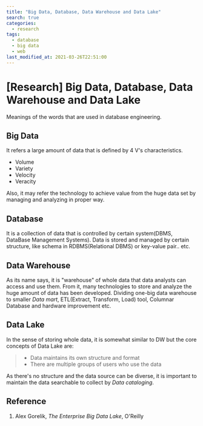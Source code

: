 ```yaml
---
title: "Big Data, Database, Data Warehouse and Data Lake"
search: true
categories:
  - research 
tags:
  - database
  - big data 
  - web 
last_modified_at: 2021-03-26T22:51:00
---
```


# [Research] Big Data, Database, Data Warehouse and Data Lake

Meanings of the words that are used in database engineering.

## Big Data
It refers a large amount of data that is defined by 4 V's characteristics.
- Volume
- Variety 
- Velocity
- Veracity

Also, it may refer the technology to achieve value from the huge data set by managing and analyzing in proper way.

## Database
It is a collection of data that is controlled by certain system(DBMS, DataBase Management Systems).
Data is stored and managed by certain structure, like schema in RDBMS(Relational DBMS) or key-value pair.. etc.


## Data Warehouse
As its name says, it is "warehouse" of whole data that data analysts can access and use them.
From it, many technologies to store and analyze the huge amount of data has been developed.
Dividing one-big data warehouse to smaller *Data mart*, ETL(Extract, Transform, Load) tool, Columnar Database and hardware improvement etc.


## Data Lake

In the sense of storing whole data, it is somewhat similar to DW but the core concepts of Data Lake are:
> - Data maintains its own structure and format
> - There are multiple groups of users who use the data

As there's no structure and the data source can be diverse, it is important to maintain the data searchable to collect by *Data cataloging*.

## Reference
1. Alex Gorelik, *The Enterprise Big Data Lake*, O'Reilly
